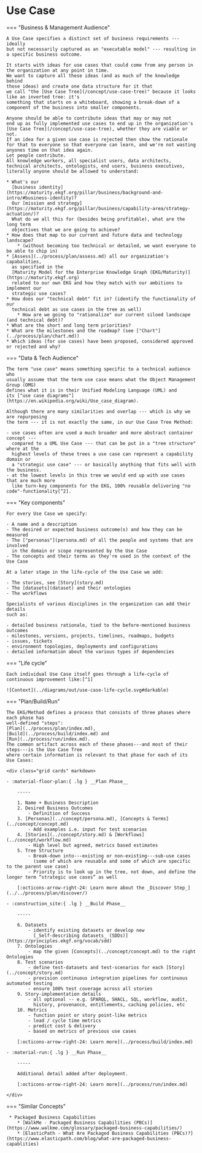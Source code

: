 # Use Case


=== "Business & Management Audience"

    A Use Case specifies a distinct set of business requirements --- ideally
    but not necessarily captured as an "executable model" --- resulting in
    a specific business outcome.

    It starts with ideas for use cases that could come from any person in 
    the organization at any point in time.
    We want to capture all these ideas (and as much of the knowledge behind
    those ideas) and create one data structure for it that
    we call "the [Use Case Tree](/concept/use-case-tree)" because it looks like an inverted tree: it's
    something that starts on a whiteboard, showing a break-down of a
    component of the business into smaller components.
  
    Anyone should be able to contribute ideas that may or may not 
    end up as fully implemented use cases to end up in the organization's 
    [Use Case Tree](/concept/use-case-tree), whether they are viable or not.
    If an idea for a given use case is rejected then show the rationale
    for that to everyone so that everyone can learn, and we're not wasting
    anyones time on that idea again. 
    Let people contribute. 
    All knowledge workers, all specialist users, data architects, 
    technical architects, ontologists, end users, business executives, 
    literally anyone should be allowed to understand:

    * What's our 
      [business identity](https://maturity.ekgf.org/pillar/business/background-and-intro/#business-identity)?
      Our [mission and strategy](https://maturity.ekgf.org/pillar/business/capability-area/strategy-actuation/)?
      What do we all this for (besides being profitable), what are the long term
      objectives that we are going to achieve?
    * How does that map to our current and future data and technology landscape?
        * (without becoming too technical or detailed, we want everyone to be able to chip in)
    * [Assess](../process/plan/assess.md) all our organization's capabalities,
      as specified in the 
      [Maturity Model for the Enterprise Knowledge Graph (EKG/Maturity)](https://maturity.ekgf.org) 
      related to our own EKG and how they match with our ambitions to implement our 
      strategic use cases?
    * How does our "technical debt" fit in? (identify the functionality of our 
      technical debt as use cases in the tree as well)
        * How are we going to "rationalize" our current siloed landscape (and technical debt)?
    * What are the short and long term priorities?
    * What are the milestones and the roadmap? (see ["Chart"](../process/plan/chart.md))
    * Which ideas (for use cases) have been proposed, considered approved or rejected and why?

=== "Data & Tech Audience"

    The term "use case" means something specific to a technical audience who
    usually assume that the term use case means what the Object Management Group (OMG)
    defines what it is in their Unified Modeling Language (UML) and
    its ["use case diagrams"](https://en.wikipedia.org/wiki/Use_case_diagram).

    Although there are many similarities and overlap --- which is why we are repurposing
    the term --- it is not exactly the same, in our Use Case Tree Method:

    - use cases often are used a much broader and more abstract container concept ---
      compared to a UML Use Case --- that can be put in a "tree structure" where at the
      highest levels of these trees a use case can represent a capability domain or 
      a "strategic use case" --- or basically anything that fits well with the business.
    - at the lowest levels in this tree we would end up with use cases that are much more
      like turn-key components for the EKG, 100% reusable delivering "no code"-functionality[^2].

=== "Key components"

    For every Use Case we specify:

    - A name and a description
    - The desired or expected business outcome(s) and how they can be measured
    - The ["personas"](persona.md) of all the people and systems that are involved
      in the domain or scope represented by the Use Case
    - The concepts and their terms as they're used in the context of the Use Case

    At a later stage in the life-cycle of the Use Case we add:

    - The stories, see [Story](story.md)
    - The [datasets](dataset) and their ontologies
    - The workflows

    Specialists of various disciplines in the organization can add their details
    such as:

    - detailed business rationale, tied to the before-mentioned business outcomes
    - milestones, versions, projects, timelines, roadmaps, budgets
    - issues, tickets
    - environment topologies, deployments and configurations
    - detailed information about the various types of dependencies

=== "Life cycle"

    Each individual Use Case itself goes through a life-cycle of continuous improvement like:[^1]

    ![Context](../diagrams/out/use-case-life-cycle.svg#darkable)

=== "Plan/Build/Run"

    The EKG/Method defines a process that consists of three phases where each phase has 
    well-defined "steps":
    [Plan](../process/plan/index.md), 
    [Build](../process/build/index.md) and 
    [Run](../process/run/index.md).
    The common artifact across each of these phases---and most of their steps---is the Use Case Tree
    where certain information is relevant to that phase for each of its Use Cases:

    <div class="grid cards" markdown>
    
    - :material-floor-plan:{ .lg } __Plan Phase__

        -----    

        1. Name + Business Description
        2. Desired Business Outcomes
            - Definition of Success
        3. [Personas](../concept/persona.md), [Concepts & Terms](../concept/concept.md)
            - Add examples i.e. input for test scenarios
        4. [Stories](../concept/story.md) & [Workflows](../concept/workflow.md)
            - High level but agreed, metrics based estimates
        5. Tree Structure
            - Break-down into---existing or non-existing---sub-use cases
              (some of which are reusable and some of which are specific to the parent use case)
            - Priority is to look up in the tree, not down, and define the longer term “strategic use cases” as well

        [:octicons-arrow-right-24: Learn more about the _Discover Step_](../../process/plan/discover/)
       
    - :construction_site:{ .lg } __Build Phase__

        -----

        6. Datasets
            - identify existing datasets or develop new
              [_Self-describing datasets_ (SDDs)](https://principles.ekgf.org/vocab/sdd)
        7. Ontologies
            - map the given [Concepts](../concept/concept.md) to the right Ontologies
        8. Test scenarios
            - define test-datasets and test-scenarios for each [Story](../concept/story.md)
            - provision continuous integration pipelines for continuous automated testing
            - ensure 100% test coverage across all stories
        9. Story-implementation details
            - all optional -- e.g. SPARQL, SHACL, SQL, workflow, audit,
              history, provenance, entitlements, caching policies, etc
        10. Metrics
            - function point or story point-like metrics
            - lead / cycle time metrics
            - predict cost & delivery
            - based on metrics of previous use cases

        [:octicons-arrow-right-24: Learn more](../process/build/index.md)

    - :material-run:{ .lg } __Run Phase__

        -----

        Additional detail added after deployment.

        [:octicons-arrow-right-24: Learn more](../process/run/index.md)
    
    </div>
    



=== "Similar Concepts"

     * Packaged Business Capabilities
        * [WalkMe - Packaged Business Capabilities (PBCs)](https://www.walkme.com/glossary/packaged-business-capabilities/)
        * [ElasticPath - What Are Packaged Business Capabilities (PBCs)?](https://www.elasticpath.com/blog/what-are-packaged-business-capablities)

[^1]: the life-cycle diagram shown is obviously a simplification
[^2]: [No-code](https://en.wikipedia.org/wiki/No-code_development_platform) or 
      [Low-code](https://en.wikipedia.org/wiki/Low-code_development_platform) development
      allows non-programmers to create applications without
      hard-wiring business logic with a programming language




